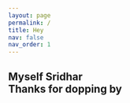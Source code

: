 ```yaml
---
layout: page
permalink: /
title: Hey
nav: false
nav_order: 1
---
```

<p>
<h2> Myself Sridhar <br> Thanks for dopping by  </h2>

